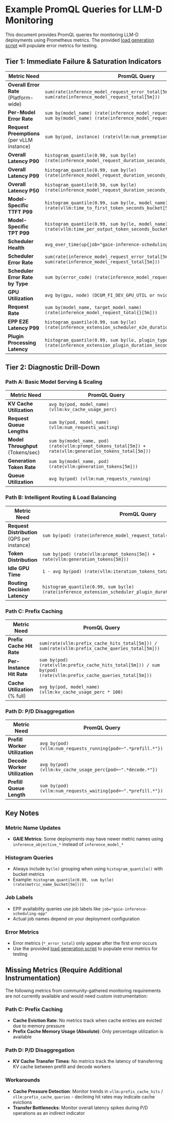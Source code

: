 # Example PromQL Queries for LLM-D Monitoring

This document provides PromQL queries for monitoring LLM-D deployments using Prometheus metrics.
The provided [load generation script](./scripts/generate-load-llmd.sh) will populate error metrics for testing.

## Tier 1: Immediate Failure & Saturation Indicators

| Metric Need | PromQL Query |
|-------------|--------------|
| **Overall Error Rate** (Platform-wide) | `sum(rate(inference_model_request_error_total[5m])) / sum(rate(inference_model_request_total[5m]))` |
| **Per-Model Error Rate** | `sum by(model_name) (rate(inference_model_request_error_total[5m])) / sum by(model_name) (rate(inference_model_request_total[5m]))` |
| **Request Preemptions** (per vLLM instance) | `sum by(pod, instance) (rate(vllm:num_preemptions[5m]))` |
| **Overall Latency P90** | `histogram_quantile(0.90, sum by(le) (rate(inference_model_request_duration_seconds_bucket[5m])))` |
| **Overall Latency P99** | `histogram_quantile(0.99, sum by(le) (rate(inference_model_request_duration_seconds_bucket[5m])))` |
| **Overall Latency P50** | `histogram_quantile(0.50, sum by(le) (rate(inference_model_request_duration_seconds_bucket[5m])))` |
| **Model-Specific TTFT P99** | `histogram_quantile(0.99, sum by(le, model_name) (rate(vllm:time_to_first_token_seconds_bucket[5m])))` |
| **Model-Specific TPT P99** | `histogram_quantile(0.99, sum by(le, model_name) (rate(vllm:time_per_output_token_seconds_bucket[5m])))` |
| **Scheduler Health** | `avg_over_time(up{job="gaie-inference-scheduling-epp"}[5m])` |
| **Scheduler Error Rate** | `sum(rate(inference_model_request_error_total[5m])) / sum(rate(inference_model_request_total[5m]))` |
| **Scheduler Error Rate by Type** | `sum by(error_code) (rate(inference_model_request_error_total[5m]))` |
| **GPU Utilization** | `avg by(gpu, node) (DCGM_FI_DEV_GPU_UTIL or nvidia_gpu_duty_cycle)` |
| **Request Rate** | `sum by(model_name, target_model_name) (rate(inference_model_request_total{}[5m]))` |
| **EPP E2E Latency P99** | `histogram_quantile(0.99, sum by(le) (rate(inference_extension_scheduler_e2e_duration_seconds_bucket[5m])))` |
| **Plugin Processing Latency** | `histogram_quantile(0.99, sum by(le, plugin_type) (rate(inference_extension_plugin_duration_seconds_bucket[5m])))` |

## Tier 2: Diagnostic Drill-Down

### Path A: Basic Model Serving & Scaling

| Metric Need | PromQL Query |
|-------------|--------------|
| **KV Cache Utilization** | `avg by(pod, model_name) (vllm:kv_cache_usage_perc)` |
| **Request Queue Lengths** | `sum by(pod, model_name) (vllm:num_requests_waiting)` |
| **Model Throughput** (Tokens/sec) | `sum by(model_name, pod) (rate(vllm:prompt_tokens_total[5m]) + rate(vllm:generation_tokens_total[5m]))` |
| **Generation Token Rate** | `sum by(model_name, pod) (rate(vllm:generation_tokens[5m]))` |
| **Queue Utilization** | `avg by(pod) (vllm:num_requests_running)` |

### Path B: Intelligent Routing & Load Balancing

| Metric Need | PromQL Query |
|-------------|--------------|
| **Request Distribution** (QPS per instance) | `sum by(pod) (rate(inference_model_request_total{target_model!=""}[5m]))` |
| **Token Distribution** | `sum by(pod) (rate(vllm:prompt_tokens[5m]) + rate(vllm:generation_tokens[5m]))` |
| **Idle GPU Time** | `1 - avg by(pod) (rate(vllm:iteration_tokens_total[5m]) > 0)` |
| **Routing Decision Latency** | `histogram_quantile(0.99, sum by(le) (rate(inference_extension_scheduler_plugin_duration_seconds_bucket[5m])))` |

### Path C: Prefix Caching

| Metric Need | PromQL Query |
|-------------|--------------|
| **Prefix Cache Hit Rate** | `sum(rate(vllm:prefix_cache_hits_total[5m])) / sum(rate(vllm:prefix_cache_queries_total[5m]))` |
| **Per-Instance Hit Rate** | `sum by(pod) (rate(vllm:prefix_cache_hits_total[5m])) / sum by(pod) (rate(vllm:prefix_cache_queries_total[5m]))` |
| **Cache Utilization** (% full) | `avg by(pod, model_name) (vllm:kv_cache_usage_perc * 100)` |

### Path D: P/D Disaggregation

| Metric Need | PromQL Query |
|-------------|--------------|
| **Prefill Worker Utilization** | `avg by(pod) (vllm:num_requests_running{pod=~".*prefill.*"})` |
| **Decode Worker Utilization** | `avg by(pod) (vllm:kv_cache_usage_perc{pod=~".*decode.*"})` |
| **Prefill Queue Length** | `sum by(pod) (vllm:num_requests_waiting{pod=~".*prefill.*"})` |

## Key Notes

### Metric Name Updates
- **GAIE Metrics**: Some deployments may have newer metric names using `inference_objective_*` instead of `inference_model_*`

### Histogram Queries
- Always include `by(le)` grouping when using `histogram_quantile()` with bucket metrics
- Example: `histogram_quantile(0.99, sum by(le) (rate(metric_name_bucket[5m])))`

### Job Labels
- EPP availability queries use job labels like `job="gaie-inference-scheduling-epp"`
- Actual job names depend on your deployment configuration

### Error Metrics
- Error metrics (`*_error_total`) only appear after the first error occurs
- Use the provided [load generation script](./scripts/generate-load-llmd.sh) to populate error metrics for testing

## Missing Metrics (Require Additional Instrumentation)

The following metrics from community-gathered monitoring requirements are not currently available and would need custom instrumentation:

### Path C: Prefix Caching
- **Cache Eviction Rate**: No metrics track when cache entries are evicted due to memory pressure
- **Prefix Cache Memory Usage (Absolute)**: Only percentage utilization is available

### Path D: P/D Disaggregation
- **KV Cache Transfer Times**: No metrics track the latency of transferring KV cache between prefill and decode workers

### Workarounds
- **Cache Pressure Detection**: Monitor trends in `vllm:prefix_cache_hits` / `vllm:prefix_cache_queries` - declining hit rates may indicate cache evictions
- **Transfer Bottlenecks**: Monitor overall latency spikes during P/D operations as an indirect indicator
